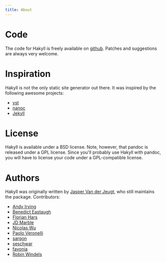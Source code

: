 ```yaml
---
title: About
---
```


# Code

The code for Hakyll is freely available on
[github](http://github.com/jaspervdj/Hakyll/). Patches and suggestions are
always very welcome.

# Inspiration

Hakyll is not the only static site generator out there. It was inspired by the
following awesome projects:

- [yst](http://github.com/jgm/yst)
- [nanoc](http://nanoc.stoneship.org/)
- [Jekyll](http://jekyllrb.com/)

# License

Hakyll is available under a BSD license. Note, however, that pandoc is
released under a GPL license. Since you'll probably use Hakyll with pandoc,
you will have to license your code under a GPL-compatible license.

# Authors

Hakyll was originally written by [Jasper Van der Jeugt](http://jaspervdj.be),
who still maintains the package. Contributors:

- [Andy Irving](https://github.com/irv)
- [Benedict Eastaugh](http://extralogical.net/)
- [Florian Hars](https://github.com/fhars)
- [JD Marble](https://github.com/jdmarble)
- [Nicolas Wu](http://zenzike.com/)
- [Paolo Veronelli](https://github.com/paolino)
- [sargon](https://github.com/sargon)
- [seschwar](https://github.com/seschwar)
- [favonia](https://github.com/favonia)
- [Robin Windels](https://github.com/rwindelz)
